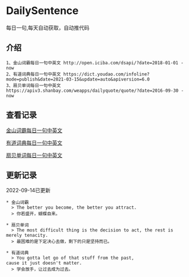 # DailySentence

每日一句,每天自动获取，自动推代码

## 介绍

```
1、金山词霸每日一句中英文 http://open.iciba.com/dsapi/?date=2018-01-01 - now
2、有道词典每日一句中英文 https://dict.youdao.com/infoline?mode=publish&date=2021-03-15&update=auto&apiversion=6.0
3、扇贝单词每日一句中英文 https://apiv3.shanbay.com/weapps/dailyquote/quote/?date=2016-09-30 - now
```

## 查看记录

[金山词霸每日一句中英文](./data/iciba/)

[有道词典每日一句中英文](./data/youdao/)

[扇贝单词每日一句中英文](./data/shanbay/)

## 更新记录
2022-09-14已更新 
```
* 金山词霸
  > The better you become, the better you attract.
  > 你若盛开，蝴蝶自来。

* 扇贝单词
  > The most difficult thing is the decision to act, the rest is merely tenacity.
  > 最困难的是下定决心去做，剩下的只是坚持而已。

* 有道词典
  > You gotta let go of that stuff from the past, cause it just doesn't matter.
  > 学会放手，让过去成为过去。

```
